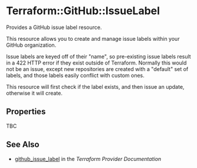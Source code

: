 # Terraform::GitHub::IssueLabel

Provides a GitHub issue label resource.

This resource allows you to create and manage issue labels within your
GitHub organization.

Issue labels are keyed off of their "name", so pre-existing issue labels result
in a 422 HTTP error if they exist outside of Terraform. Normally this would not
be an issue, except new repositories are created with a "default" set of labels,
and those labels easily conflict with custom ones.

This resource will first check if the label exists, and then issue an update,
otherwise it will create.

## Properties

TBC

## See Also

* [github_issue_label](https://www.terraform.io/docs/providers/github/r/issue_label.html) in the _Terraform Provider Documentation_